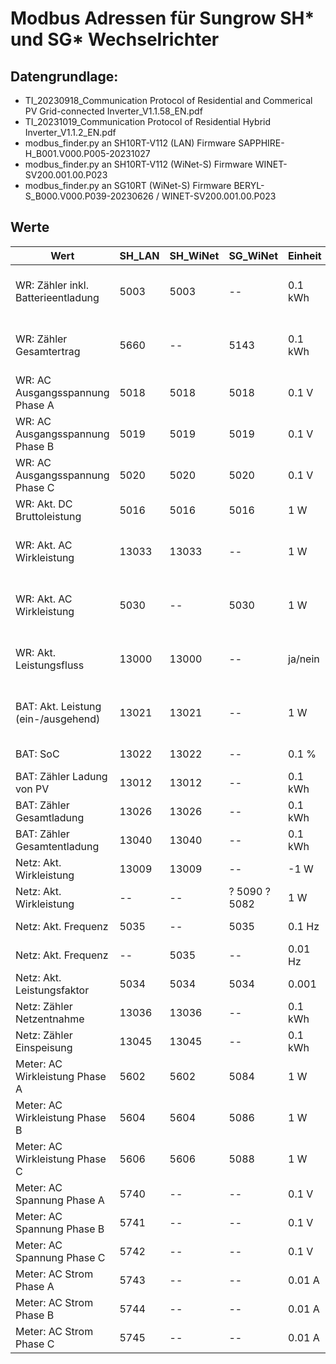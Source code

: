 # Modbus Adressen für Sungrow SH* und SG* Wechselrichter

## Datengrundlage:
* TI_20230918_Communication Protocol of Residential and Commerical PV Grid-connected Inverter_V1.1.58_EN.pdf
* TI_20231019_Communication Protocol of Residential Hybrid Inverter_V1.1.2_EN.pdf
* modbus_finder.py an SH10RT-V112 (LAN) Firmware SAPPHIRE-H_B001.V000.P005-20231027
* modbus_finder.py an SH10RT-V112 (WiNet-S) Firmware WINET-SV200.001.00.P023
* modbus_finder.py an SG10RT (WiNet-S) Firmware BERYL-S_B000.V000.P039-20230626 / WINET-SV200.001.00.P023

## Werte
| Wert                                | SH_LAN | SH_WiNet | SG_WiNet      | Einheit | Typ            | Bemerkung                                                        |
|-------------------------------------|--------|----------|---------------|---------|----------------|------------------------------------------------------------------|
| WR: Zähler inkl. Batterieentladung  | 5003   | 5003     | --            | 0.1 kWh | UINT_32 mixed  | Delta zu 'WR: Zähler Gesamtertrag' ist entladene **Netz**energie |
| WR: Zähler Gesamtertrag             | 5660   | --       | 5143          | 0.1 kWh | UINT_32 mixed  | Wirkleistungszähler, abweichend zu Gesamt-PV-Stromerzeugung      |
| WR: AC Ausgangsspannung Phase A     | 5018   | 5018     | 5018          | 0.1 V   | UINT_16 little | Unterscheidet sich pro WR (nicht vom Meter gemessen)             |
| WR: AC Ausgangsspannung Phase B     | 5019   | 5019     | 5019          | 0.1 V   | UINT_16 little | Unterscheidet sich pro WR (nicht vom Meter gemessen)             |
| WR: AC Ausgangsspannung Phase C     | 5020   | 5020     | 5020          | 0.1 V   | UINT_16 little | Unterscheidet sich pro WR (nicht vom Meter gemessen)             |
| WR: Akt. DC Bruttoleistung          | 5016   | 5016     | 5016          | 1 W     | INT_32 mixed   |                                                                  |
| WR: Akt. AC Wirkleistung            | 13033  | 13033    | --            | 1 W     | INT_32 mixed   | ggf. Speicherladung addieren für effektive PV-Leistung           |
| WR: Akt. AC Wirkleistung            | 5030   | --       | 5030          | 1 W     | INT_32 mixed   | 5030 "altes" Register, 13033 bevorzugt für SH Versionen          |
| WR: Akt. Leistungsfluss             | 13000  | 13000    | --            | ja/nein | 8-bit bitmask  | (v.r.) Bit0: PV-Erzeugung, Bit1: Batt. lädt, Bit2: Batt. entlädt |
| BAT: Akt. Leistung (ein-/ausgehend) | 13021  | 13021    | --            | 1 W     | UINT16 little  | Immer positiv, bei Be- und Entladung. WR Leistungsfluss beachten |
| BAT: SoC                            | 13022  | 13022    | --            | 0.1 %   | UINT16 little  |                                                                  |
| BAT: Zähler Ladung von PV           | 13012  | 13012    | --            | 0.1 kWh | UINT32 mixed   |                                                                  |
| BAT: Zähler Gesamtladung            | 13026  | 13026    | --            | 0.1 kWh | UINT32 mixed   |                                                                  |
| BAT: Zähler Gesamtentladung         | 13040  | 13040    | --            | 0.1 kWh | UINT32 mixed   |                                                                  |
| Netz: Akt. Wirkleistung             | 13009  | 13009    | --            | -1 W    | INT_32 mixed   |                                                                  |
| Netz: Akt. Wirkleistung             | --     | --       | ? 5090 ? 5082 | 1 W     | INT_32 mixed   |                                                                  |
| Netz: Akt. Frequenz                 | 5035   | --       | 5035          | 0.1 Hz  | UINT_16 little |                                                                  |
| Netz: Akt. Frequenz                 | --     | 5035     | --            | 0.01 Hz | UINT_16 little |                                                                  |
| Netz: Akt. Leistungsfaktor          | 5034   | 5034     | 5034          | 0.001   | INT_16 little  | Nur über alle Phasen vorhanden                                   |
| Netz: Zähler Netzentnahme           | 13036  | 13036    | --            | 0.1 kWh | UINT_32 mixed  |                                                                  |
| Netz: Zähler Einspeisung            | 13045  | 13045    | --            | 0.1 kWh | UINT_32 mixed  |                                                                  |
| Meter: AC Wirkleistung Phase A      | 5602   | 5602     | 5084          | 1 W     | INT_32 mixed   | Im Unterschied zu 13009 Vorzeichen korrekt                       |
| Meter: AC Wirkleistung Phase B      | 5604   | 5604     | 5086          | 1 W     | INT_32 mixed   | Im Unterschied zu 13009 Vorzeichen korrekt                       |
| Meter: AC Wirkleistung Phase C      | 5606   | 5606     | 5088          | 1 W     | INT_32 mixed   | Im Unterschied zu 13009 Vorzeichen korrekt                       |
| Meter: AC Spannung Phase A          | 5740   | --       | --            | 0.1 V   | UINT_16 little |                                                                  |
| Meter: AC Spannung Phase B          | 5741   | --       | --            | 0.1 V   | UINT_16 little |                                                                  |
| Meter: AC Spannung Phase C          | 5742   | --       | --            | 0.1 V   | UINT_16 little |                                                                  |
| Meter: AC Strom Phase A             | 5743   | --       | --            | 0.01 A  | UINT_16 little | Immer positiv, auch bei Einspeisung                              |
| Meter: AC Strom Phase B             | 5744   | --       | --            | 0.01 A  | UINT_16 little | Immer positiv, auch bei Einspeisung                              |
| Meter: AC Strom Phase C             | 5745   | --       | --            | 0.01 A  | UINT_16 little | Immer positiv, auch bei Einspeisung                              |